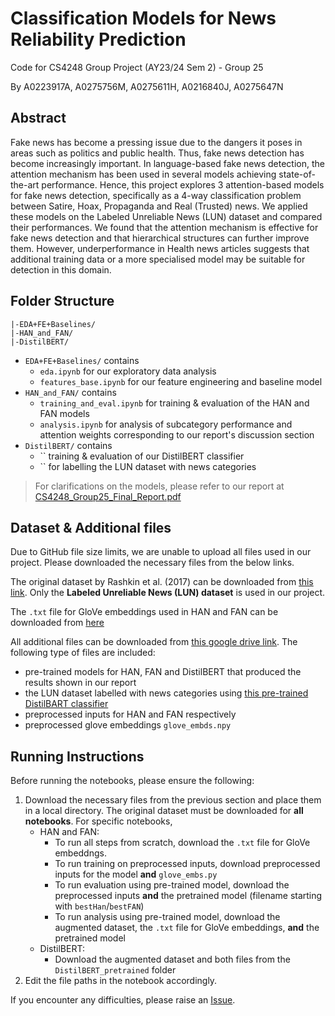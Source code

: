 # Classification Models for News Reliability Prediction

Code for CS4248 Group Project (AY23/24 Sem 2) - Group 25

By A0223917A, A0275756M, A0275611H, A0216840J, A0275647N

## Abstract

Fake news has become a pressing issue due to the dangers it poses in areas such as politics and public health. Thus, fake news detection has become increasingly important. In language-based fake news detection, the attention mechanism has been used in several models achieving state-of-the-art performance. Hence, this project explores 3 attention-based models for fake news detection, specifically as a 4-way classification problem between Satire, Hoax, Propaganda and Real (Trusted) news. We applied these models on the Labeled Unreliable News (LUN) dataset and compared their performances.  We found that the attention mechanism is effective for fake news detection and that hierarchical structures can further improve them. However, underperformance in Health news articles suggests that additional training data or a more specialised model may be suitable for detection in this domain.
## Folder Structure

```
|-EDA+FE+Baselines/
|-HAN_and_FAN/
|-DistilBERT/
```

- `EDA+FE+Baselines/` contains 
  - `eda.ipynb` for our exploratory data analysis 
  - `features_base.ipynb` for our feature engineering and baseline model
- `HAN_and_FAN/` contains 
  - `training_and_eval.ipynb` for training & evaluation of the HAN and FAN models 
  - `analysis.ipynb` for analysis of subcategory performance and attention weights corresponding to our report's discussion section
- `DistilBERT/` contains
  - `` training & evaluation of our DistilBERT classifier
  - `` for labelling the LUN dataset with news categories

> For clarifications on the models, please refer to our report at [CS4248_Group25_Final_Report.pdf](https://github.com/cpwill01/CS4248-Project-Group-25/tree/main/CS4248_Group25_Final_Report.pdf)
## Dataset & Additional files

Due to GitHub file size limits, we are unable to upload all files used in our project. Please downloaded the necessary files from the below links.

The original dataset by Rashkin et al. (2017) can be downloaded from [this link](https://hrashkin.github.io/factcheck.html). Only the  **Labeled Unreliable News (LUN) dataset** is used in our project.

The `.txt` file for GloVe embeddings used in HAN and FAN can be downloaded from [here](https://nlp.stanford.edu/data/glove.6B.zip)

All additional files can be downloaded from [this google drive link](https://drive.google.com/drive/folders/1ctc_15-p7vZtnwIbbD39z_UWF2a5M-4T?usp=sharing). The following type of files are included:
- pre-trained models for HAN, FAN and DistilBERT that produced the results shown in our report
- the LUN dataset labelled with news categories using [this pre-trained DistilBART classifier](https://huggingface.co/IT-community/distilBART_cnn_news_text_classification)
- preprocessed inputs for HAN and FAN respectively
- preprocessed glove embeddings `glove_embds.npy`

## Running Instructions

Before running the notebooks, please ensure the following:

1. Download the necessary files from the previous section and place them in a local directory. The original dataset must be downloaded for **all notebooks**. For specific notebooks,
   - HAN and FAN:
        - To run all steps from scratch, download the `.txt` file for GloVe embeddngs.
        - To run training on preprocessed inputs, download preprocessed inputs for the model **and** `glove_embs.py`
        - To run evaluation using pre-trained model, download the preprocessed inputs **and** the pretrained model (filename starting with `bestHan`/`bestFAN`)
        - To run analysis using pre-trained model, download the augmented dataset, the `.txt` file for GloVe embeddings, **and** the pretrained model
   - DistilBERT:
        - Download the augmented dataset and both files from the `DistilBERT_pretrained` folder
2. Edit the file paths in the notebook accordingly.

If you encounter any difficulties, please raise an [Issue](https://github.com/cpwill01/CS4248-Project-Group-25/issues). 
